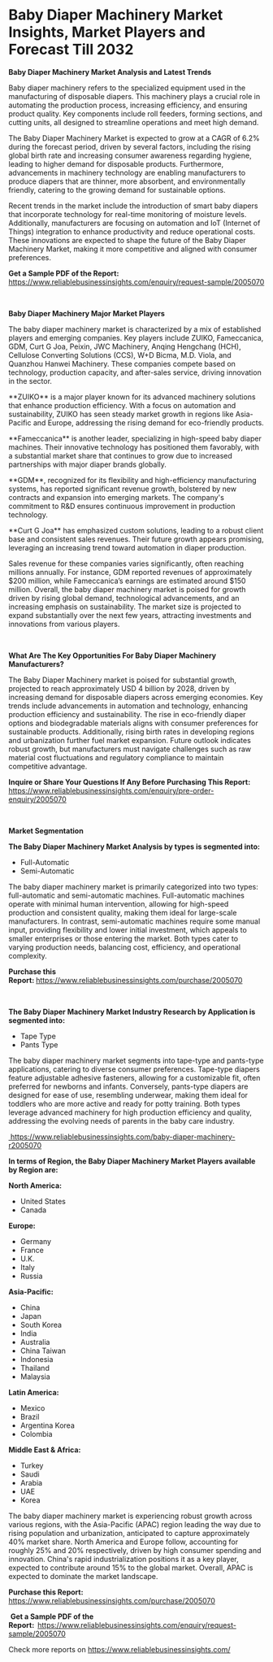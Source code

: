 <p><h1>Baby Diaper Machinery Market Insights, Market Players and Forecast Till 2032</h1></p><p><strong>Baby Diaper Machinery Market Analysis and Latest Trends</strong></p>
<p><p>Baby diaper machinery refers to the specialized equipment used in the manufacturing of disposable diapers. This machinery plays a crucial role in automating the production process, increasing efficiency, and ensuring product quality. Key components include roll feeders, forming sections, and cutting units, all designed to streamline operations and meet high demand.</p><p>The Baby Diaper Machinery Market is expected to grow at a CAGR of 6.2% during the forecast period, driven by several factors, including the rising global birth rate and increasing consumer awareness regarding hygiene, leading to higher demand for disposable products. Furthermore, advancements in machinery technology are enabling manufacturers to produce diapers that are thinner, more absorbent, and environmentally friendly, catering to the growing demand for sustainable options.</p><p>Recent trends in the market include the introduction of smart baby diapers that incorporate technology for real-time monitoring of moisture levels. Additionally, manufacturers are focusing on automation and IoT (Internet of Things) integration to enhance productivity and reduce operational costs. These innovations are expected to shape the future of the Baby Diaper Machinery Market, making it more competitive and aligned with consumer preferences.</p></p>
<p><strong>Get a Sample PDF of the Report:&nbsp;</strong> <a href="https://www.reliablebusinessinsights.com/enquiry/request-sample/2005070?utm_campaign=84&utm_medium=2&utm_source=Github&utm_content=ia&utm_term=15012025&utm_id=baby-diaper-machinery">https://www.reliablebusinessinsights.com/enquiry/request-sample/2005070</a></p>
<p>&nbsp;</p>
<p><strong>Baby Diaper Machinery Major Market Players</strong></p>
<p><p>The baby diaper machinery market is characterized by a mix of established players and emerging companies. Key players include ZUIKO, Fameccanica, GDM, Curt G Joa, Peixin, JWC Machinery, Anqing Hengchang (HCH), Cellulose Converting Solutions (CCS), W+D Bicma, M.D. Viola, and Quanzhou Hanwei Machinery. These companies compete based on technology, production capacity, and after-sales service, driving innovation in the sector.</p><p>**ZUIKO** is a major player known for its advanced machinery solutions that enhance production efficiency. With a focus on automation and sustainability, ZUIKO has seen steady market growth in regions like Asia-Pacific and Europe, addressing the rising demand for eco-friendly products.</p><p>**Fameccanica** is another leader, specializing in high-speed baby diaper machines. Their innovative technology has positioned them favorably, with a substantial market share that continues to grow due to increased partnerships with major diaper brands globally.</p><p>**GDM**, recognized for its flexibility and high-efficiency manufacturing systems, has reported significant revenue growth, bolstered by new contracts and expansion into emerging markets. The company's commitment to R&D ensures continuous improvement in production technology.</p><p>**Curt G Joa** has emphasized custom solutions, leading to a robust client base and consistent sales revenues. Their future growth appears promising, leveraging an increasing trend toward automation in diaper production.</p><p>Sales revenue for these companies varies significantly, often reaching millions annually. For instance, GDM reported revenues of approximately $200 million, while Fameccanica’s earnings are estimated around $150 million. Overall, the baby diaper machinery market is poised for growth driven by rising global demand, technological advancements, and an increasing emphasis on sustainability. The market size is projected to expand substantially over the next few years, attracting investments and innovations from various players.</p></p>
<p>&nbsp;</p>
<p><strong>What Are The Key Opportunities For Baby Diaper Machinery Manufacturers?</strong></p>
<p><p>The Baby Diaper Machinery market is poised for substantial growth, projected to reach approximately USD 4 billion by 2028, driven by increasing demand for disposable diapers across emerging economies. Key trends include advancements in automation and technology, enhancing production efficiency and sustainability. The rise in eco-friendly diaper options and biodegradable materials aligns with consumer preferences for sustainable products. Additionally, rising birth rates in developing regions and urbanization further fuel market expansion. Future outlook indicates robust growth, but manufacturers must navigate challenges such as raw material cost fluctuations and regulatory compliance to maintain competitive advantage.</p></p>
<p><strong>Inquire or Share Your Questions If Any Before Purchasing This Report:</strong> <a href="https://www.reliablebusinessinsights.com/enquiry/pre-order-enquiry/2005070?utm_campaign=84&utm_medium=2&utm_source=Github&utm_content=ia&utm_term=15012025&utm_id=baby-diaper-machinery">https://www.reliablebusinessinsights.com/enquiry/pre-order-enquiry/2005070</a></p>
<p>&nbsp;</p>
<p><strong>Market Segmentation</strong></p>
<p><strong>The Baby Diaper Machinery Market Analysis by types is segmented into:</strong></p>
<p><ul><li>Full-Automatic</li><li>Semi-Automatic</li></ul></p>
<p><p>The baby diaper machinery market is primarily categorized into two types: full-automatic and semi-automatic machines. Full-automatic machines operate with minimal human intervention, allowing for high-speed production and consistent quality, making them ideal for large-scale manufacturers. In contrast, semi-automatic machines require some manual input, providing flexibility and lower initial investment, which appeals to smaller enterprises or those entering the market. Both types cater to varying production needs, balancing cost, efficiency, and operational complexity.</p></p>
<p><strong>Purchase this Report:&nbsp;</strong><a href="https://www.reliablebusinessinsights.com/purchase/2005070?utm_campaign=84&utm_medium=2&utm_source=Github&utm_content=ia&utm_term=15012025&utm_id=baby-diaper-machinery">https://www.reliablebusinessinsights.com/purchase/2005070</a></p>
<p>&nbsp;</p>
<p><strong>The Baby Diaper Machinery Market Industry Research by Application is segmented into:</strong></p>
<p><ul><li>Tape Type</li><li>Pants Type</li></ul></p>
<p><p>The baby diaper machinery market segments into tape-type and pants-type applications, catering to diverse consumer preferences. Tape-type diapers feature adjustable adhesive fasteners, allowing for a customizable fit, often preferred for newborns and infants. Conversely, pants-type diapers are designed for ease of use, resembling underwear, making them ideal for toddlers who are more active and ready for potty training. Both types leverage advanced machinery for high production efficiency and quality, addressing the evolving needs of parents in the baby care industry.</p></p>
<p><a href="https://www.reliablebusinessinsights.com/baby-diaper-machinery-r2005070?utm_campaign=84&utm_medium=2&utm_source=Github&utm_content=ia&utm_term=15012025&utm_id=baby-diaper-machinery">&nbsp;https://www.reliablebusinessinsights.com/baby-diaper-machinery-r2005070</a></p>
<p><strong>In terms of Region, the Baby Diaper Machinery Market Players available by Region are:</strong></p>
<p>
    <p> <strong> North America: </strong>
        <ul>
            <li>United States</li>
            <li>Canada</li>
        </ul>
        </p> 
    <p> <strong> Europe: </strong>
        <ul>
            <li>Germany</li>
            <li>France</li>
            <li>U.K.</li>
            <li>Italy</li>
            <li>Russia</li>
        </ul>
        </p> 
    <p> <strong> Asia-Pacific: </strong>
        <ul>
            <li>China</li>
            <li>Japan</li>
            <li>South Korea</li>
            <li>India</li>
            <li>Australia</li>
            <li>China Taiwan</li>
            <li>Indonesia</li>
            <li>Thailand</li>
            <li>Malaysia</li>
        </ul>
        </p> 
    <p> <strong> Latin America: </strong>
        <ul>
            <li>Mexico</li>
            <li>Brazil</li>
            <li>Argentina Korea</li>
            <li>Colombia</li>
        </ul>
        </p> 
    <p> <strong> Middle East & Africa: </strong>
        <ul>
            <li>Turkey</li>
            <li>Saudi</li>
            <li>Arabia</li>
            <li>UAE</li>
            <li>Korea</li>
        </ul>
    </p>
    </p>
<p><p>The baby diaper machinery market is experiencing robust growth across various regions, with the Asia-Pacific (APAC) region leading the way due to rising population and urbanization, anticipated to capture approximately 40% market share. North America and Europe follow, accounting for roughly 25% and 20% respectively, driven by high consumer spending and innovation. China's rapid industrialization positions it as a key player, expected to contribute around 15% to the global market. Overall, APAC is expected to dominate the market landscape.</p></p>
<p><strong>Purchase this Report: </strong><a href="https://www.reliablebusinessinsights.com/purchase/2005070?utm_campaign=84&utm_medium=2&utm_source=Github&utm_content=ia&utm_term=15012025&utm_id=baby-diaper-machinery">https://www.reliablebusinessinsights.com/purchase/2005070</a></p>
<p>&nbsp;<strong>Get a Sample PDF of the Report:&nbsp;&nbsp;</strong><a href="https://www.reliablebusinessinsights.com/enquiry/request-sample/2005070?utm_campaign=84&utm_medium=2&utm_source=Github&utm_content=ia&utm_term=15012025&utm_id=baby-diaper-machinery">https://www.reliablebusinessinsights.com/enquiry/request-sample/2005070</a></p>
<p><strong></strong></p>
<p>Check more reports on <a href="https://www.reliablebusinessinsights.com/?utm_campaign=84&utm_medium=2&utm_source=Github&utm_content=ia&utm_term=15012025&utm_id=baby-diaper-machinery">https://www.reliablebusinessinsights.com/</a></p>
